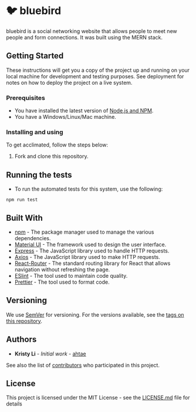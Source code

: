 # 🐦 bluebird

bluebird is a social networking website that allows people to meet new people and form connections. It was built using the MERN stack.

## Getting Started

These instructions will get you a copy of the project up and running on your local machine for development and testing purposes. See deployment for notes on how to deploy the project on a live system.

### Prerequisites

- You have installed the latest version of [Node.js and NPM](https://nodejs.org/en/).
- You have a Windows/Linux/Mac machine.

### Installing and using

To get acclimated, follow the steps below:

1. Fork and clone this repository.

## Running the tests

- To run the automated tests for this system, use the following:
```
npm run test
```

## Built With

* [npm](https://www.npmjs.com/) - The package manager used to manage the various dependencies.
* [Material UI](https://material-ui.com/) - The framework used to design the user interface.
* [Express](https://expressjs.com/) - The JavaScript library used to handle HTTP requests.
* [Axios](https://github.com/axios/axios) - The JavaScript library used to make HTTP requests.
* [React-Router](https://reacttraining.com/react-router/) - The standard routing library for React that allows navigation without refreshing the page.
* [ESlint](https://eslint.org/) - The tool used to maintain code quality.
* [Prettier](https://prettier.io/) - The tool used to format code.

## Versioning

We use [SemVer](http://semver.org/) for versioning. For the versions available, see the [tags on this repository](https://github.com/ahtae/assemble/tags).

## Authors

* **Kristy Li** - *Initial work* - [ahtae](https://github.com/ahtae)

See also the list of [contributors](https://github.com/ahtae/bluebird/graphs/contributors) who participated in this project.

## License

This project is licensed under the MIT License - see the [LICENSE.md](https://github.com/ahtae/bluebird/blob/master/LICENSE) file for details
